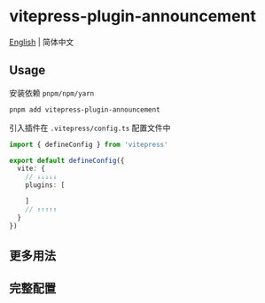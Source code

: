 # vitepress-plugin-announcement

[English](https://github.com/ATQQ/sugar-blog/blob/master/packages/vitepress-plugin-announcement/README-en.md) | 简体中文

## Usage
安装依赖 `pnpm/npm/yarn`
```sh
pnpm add vitepress-plugin-announcement
```

引入插件在 `.vitepress/config.ts` 配置文件中

```ts
import { defineConfig } from 'vitepress'

export default defineConfig({
  vite: {
    // ↓↓↓↓↓
    plugins: [

    ]
    // ↑↑↑↑↑
  }
})
```

## 更多用法


## 完整配置
